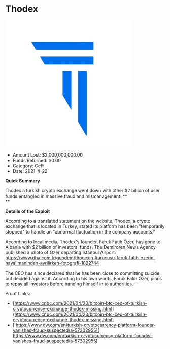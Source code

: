 # Thodex
![Thodex](/rektimages/Thodex.png)
- Amount Lost: $2,000,000,000.00
- Funds Returned: $0.00
- Category: CeFi
- Date: 2021-4-22

**Quick Summary**

Thodex a turkish crypto exchange went down with other $2 billion of user funds entangled in massive fraud and mismanagement. **  
**

  


 **Details of the Exploit**

According to a translated statement on the website, Thodex, a crypto exchange that is located in Turkey, stated its platform has been "temporarily stopped" to handle an "abnormal fluctuation in the company accounts."  
  
According to local media, Thodex's founder, Faruk Fatih Özer, has gone to Albania with $2 billion of investors' funds. The Demiroren News Agency published a photo of Ozer departing Istanbul Airport:  
https://www.dha.com.tr/gundem/thodexin-kurucusu-faruk-fatih-ozerin-havalimanindan-ayrilirken-fotografi-1822744

The CEO has since declared that he has been close to committing suicide but decided against it. According to his own words, Faruk Fatih Özer, plans to repay all investors before handing himself in to authorities.


Proof Links:
- [https://www.cnbc.com/2021/04/23/bitcoin-btc-ceo-of-turkish-cryptocurrency-exchange-thodex-missing.html](https://www.cnbc.com/2021/04/23/bitcoin-btc-ceo-of-turkish-cryptocurrency-exchange-thodex-missing.html)
- [ https://www.dw.com/en/turkish-cryptocurrency-platform-founder-vanishes-fraud-suspected/a-57302955]( https://www.dw.com/en/turkish-cryptocurrency-platform-founder-vanishes-fraud-suspected/a-57302955)


